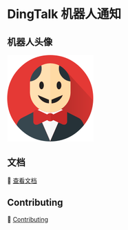 # DingTalk 机器人通知

## 机器人头像

![JenkinsLogo](jenkins-logo.png)

## 文档

💯 [查看文档](https://jenkinsci.github.io/dingding-notifications-plugin/)

## Contributing

🍻 [Contributing](./CONTRIBUTING.md)
